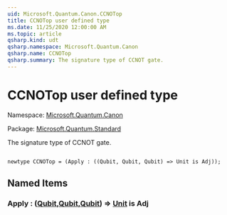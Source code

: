 ```yaml
---
uid: Microsoft.Quantum.Canon.CCNOTop
title: CCNOTop user defined type
ms.date: 11/25/2020 12:00:00 AM
ms.topic: article
qsharp.kind: udt
qsharp.namespace: Microsoft.Quantum.Canon
qsharp.name: CCNOTop
qsharp.summary: The signature type of CCNOT gate.
---
```


# CCNOTop user defined type

Namespace: [Microsoft.Quantum.Canon](xref:Microsoft.Quantum.Canon)

Package: [Microsoft.Quantum.Standard](https://nuget.org/packages/Microsoft.Quantum.Standard)


The signature type of CCNOT gate.

```qsharp

newtype CCNOTop = (Apply : ((Qubit, Qubit, Qubit) => Unit is Adj));
```



## Named Items

### Apply : ([Qubit](xref:microsoft.quantum.concepts.the-qubit),[Qubit](xref:microsoft.quantum.concepts.the-qubit),[Qubit](xref:microsoft.quantum.concepts.the-qubit)) => [Unit](xref:microsoft.quantum.user-guide.language.types)  is Adj

